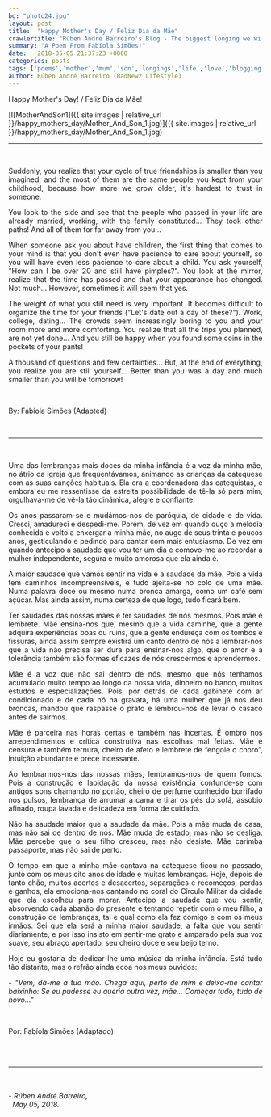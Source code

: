 ```yaml
---
bg: "photo24.jpg"
layout: post
title:  "Happy Mother's Day / Feliz Dia da Mãe"
crawlertitle: "Rúben André Barreiro's Blog - The biggest longing we will feel it's when we miss our mothers... Because then, we miss ourselves! Happy Mother's Day!"
summary: "A Poem From Fabíola Simões!"
date:   2018-05-05 21:37:23 +0000
categories: posts
tags: ['poems','mother','mum','son','longings','life','love','blogging']
author: Rúben André Barreiro (BadNewz Lifestyle)
---
```

<p align="justify">Happy Mother's Day! / Feliz Dia da Mãe!</p>

[![MotherAndSon1]({{ site.images | relative_url }}/happy_mothers_day/Mother_And_Son_1.jpg)]({{ site.images | relative_url }}/happy_mothers_day/Mother_And_Son_1.jpg)

<hr>
<br>

<p align="justify">Suddenly, you realize that your cycle of true friendships is smaller than you imagined, and the most of them are the same people you kept from your childhood, because how more we grow older, it's hardest to trust in someone.</p>

<p align="justify">You look to the side and see that the people who passed in your life are already married, working, with the family constituted... They took other paths! And all of them for far away from you...</p>

<p align="justify">When someone ask you about have children, the first thing that comes to your mind is that you don't even have pacience to care about yourself, so you will have even less pacience to care about a child. You ask yourself, "How can I be over 20 and still have pimples?". You look at the mirror, realize that the time has passed and that your appearance has changed. Not much... However, sometimes it will seem that yes.</p>

<p align="justify">The weight of what you still need is very important. It becomes difficult to organize the time for your friends ("Let's date out a day of these?"). Work, college, dating... The crowds seem increasingly boring to you and your room more and more comforting. You realize that all the trips you planned, are not yet done... And you still be happy when you found some coins in the pockets of your pants!</p>

<p align="justify">A thousand of questions and few certainties... But, at the end of everything, you realize you are still yourself... Better than you was a day and much smaller than you will be tomorrow!</p>

<br>

<p align="justify">By: Fabíola Simões (Adapted)</p>

<br>
<hr>
<br>

<p align="justify">Uma das lembranças mais doces da minha infância é a voz da minha mãe, no átrio da igreja que frequentávamos, animando as crianças da catequese com as suas canções habituais. Ela era a coordenadora das catequistas, e embora eu me ressentisse da estreita possibilidade de tê-la só para mim, orgulhava-me de vê-la tão dinâmica, alegre e confiante.</p>

<p align="justify">Os anos passaram-se e mudámos-nos de paróquia, de cidade e de vida. Cresci, amadureci e despedi-me. Porém, de vez em quando ouço a melodia conhecida e volto a enxergar a minha mãe, no auge de seus trinta e poucos anos, gesticulando e pedindo para cantar com mais entusiasmo. De vez em quando antecipo a saudade que vou ter um dia e comovo-me ao recordar a mulher independente, segura e muito amorosa que ela ainda é.</p>

<p align="justify">A maior saudade que vamos sentir na vida é a saudade da mãe. Pois a vida tem caminhos incompreensíveis, e tudo ajeita-se no colo de uma mãe. Numa palavra doce ou mesmo numa bronca amarga, como um café sem açúcar. Mas ainda assim, numa certeza de que logo, tudo ficará bem.</p>

<p align="justify">Ter saudades das nossas mães é ter saudades de nós mesmos. Pois mãe é lembrete. Mãe ensina-nos que, mesmo que a vida caminhe, que a gente adquira experiências boas ou ruins, que a gente endureça com os tombos e fissuras, ainda assim sempre existirá um canto dentro de nós a lembrar-nos que a vida não precisa ser dura para ensinar-nos algo, que o amor e a tolerância também são formas eficazes de nós crescermos e aprendermos.</p>

<p align="justify">Mãe é a voz que não sai dentro de nós, mesmo que nós tenhamos acumulado muito tempo ao longo da nossa vida, dinheiro no banco, muitos estudos e especializações. Pois, por detrás de cada gabinete com ar condicionado e de cada nó na gravata, há uma mulher que já nos deu broncas, mandou que raspasse o prato e lembrou-nos de levar o casaco antes de sairmos.</p>

<p align="justify">Mãe é parceira nas horas certas e também nas incertas. É ombro nos arrependimentos e crítica construtiva nas escolhas mal feitas. Mãe é censura e também ternura, cheiro de afeto e lembrete de “engole o choro”, intuição abundante e prece incessante.</p>

<p align="justify">Ao lembrarmos-nos das nossas mães, lembramos-nos de quem fomos. Pois a construção e lapidação da nossa existência confunde-se com antigos sons chamando no portão, cheiro de perfume conhecido borrifado nos pulsos, lembrança de arrumar a cama e tirar os pés do sofá, assobio afinado, roupa lavada e delicadeza em forma de cuidado.</p>

<p align="justify">Não há saudade maior que a saudade da mãe. Pois a mãe muda de casa, mas não sai de dentro de nós. Mãe muda de estado, mas não se desliga. Mãe percebe que o seu filho cresceu, mas não desiste. Mãe carimba passaporte, mas não sai de perto.</p>

<p align="justify">O tempo em que a minha mãe cantava na catequese ficou no passado, junto com os meus oito anos de idade e muitas lembranças. Hoje, depois de tanto chão, muitos acertos e desacertos, separações e recomeços, perdas e ganhos, ela emociona-nos cantando no coral do Círculo Militar da cidade que ela escolheu para morar. Antecipo a saudade que vou sentir, absorvendo cada abanão do presente e tentando repetir com o meu filho, a construção de lembranças, tal e qual como ela fez comigo e com os meus irmãos. Sei que ela será a minha maior saudade, a falta que vou sentir diariamente, e por isso insisto em sentir-me grato e amparado pela sua voz suave, seu abraço apertado, seu cheiro doce e seu beijo terno.</p>

<p align="justify">Hoje eu gostaria de dedicar-lhe uma música da minha infância. Está tudo tão distante, mas o refrão ainda ecoa nos meus ouvidos:</p>

<p align="justify"><i>- "Vem, dá-me a tua mão. Chega aqui, perto de mim e deixa-me cantar baixinho: Se eu pudesse eu queria outra vez, mãe... Começar tudo, tudo de novo..."</i></p>

<br>

<p align="justify">Por: Fabíola Simões (Adaptado)</p>

<br>

<br>
<hr>
<br>

<br>

<i>
    - Rúben André Barreiro,
    <br>
    &nbsp;
    May 05, 2018.
</i>